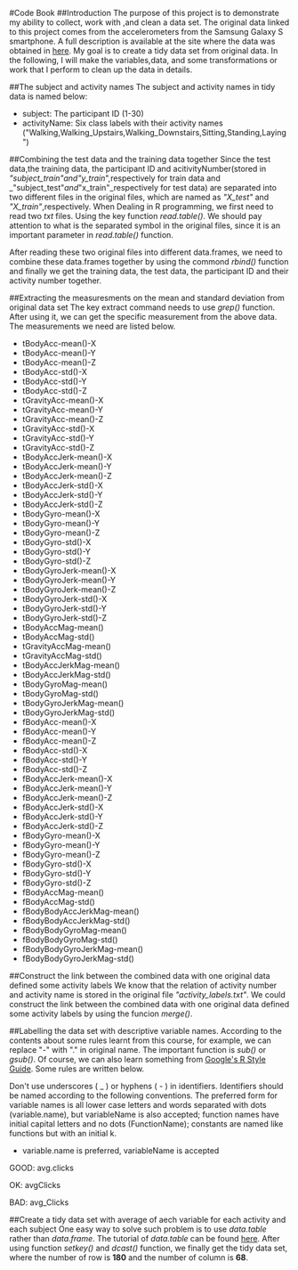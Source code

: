 #Code Book
##Introduction
The purpose of this project is to demonstrate my ability to collect, work with ,and clean a data set. The original data linked to this project comes from the accelerometers from the Samsung Galaxy S smartphone. A full
description is available at the site where the data was obtained in [here](http://archive.ics.uci.edu/ml/datasets/Human+Activity+Recognition+Using+Smartphones). My goal is to create a tidy data set from original data. In the following,
I will make the variables,data, and some transformations or work that I perform to clean up the data in details.

##The subject and activity names
The subject and activity names in tidy data is named below:

* subject: The participant ID (1-30)
* activityName:  Six class labels with their activity names ("Walking,Walking_Upstairs,Walking_Downstairs,Sitting,Standing,Laying")

##Combining the test data and the training data together
Since the test data,the training data, the participant ID and acitivityNumber(stored in _"subject_train"_and_"y_train_",respectively for train data and _"subject_test"_and_"x_train"_respectively for test data) are separated into two different files in the original files, which are named as _"X_test"_ and _"X_train"_,respectively. When Dealing in R programming, we first need to read two _txt_ files.
Using the key function _read.table()_. We should pay attention to what is the separated symbol in the original files, since it is an important parameter in _read.table()_ function.

After reading these two original files into different data.frames, we need to combine these data.frames together by using the commond _rbind()_ function and finally we get the training data, the test data, the participant ID and their activity number together.

##Extracting the measuresments on the mean and standard deviation from original data set
The key extract command needs to use _grep()_ function. After using it, we can get the specific measurement from the above data. The measurements we need are listed below.
* tBodyAcc-mean()-X
* tBodyAcc-mean()-Y
* tBodyAcc-mean()-Z
* tBodyAcc-std()-X
* tBodyAcc-std()-Y
* tBodyAcc-std()-Z
* tGravityAcc-mean()-X
* tGravityAcc-mean()-Y
* tGravityAcc-mean()-Z
* tGravityAcc-std()-X
* tGravityAcc-std()-Y
* tGravityAcc-std()-Z
* tBodyAccJerk-mean()-X
* tBodyAccJerk-mean()-Y
* tBodyAccJerk-mean()-Z
* tBodyAccJerk-std()-X
* tBodyAccJerk-std()-Y
* tBodyAccJerk-std()-Z
* tBodyGyro-mean()-X
* tBodyGyro-mean()-Y
* tBodyGyro-mean()-Z
* tBodyGyro-std()-X
* tBodyGyro-std()-Y
* tBodyGyro-std()-Z
* tBodyGyroJerk-mean()-X
* tBodyGyroJerk-mean()-Y
* tBodyGyroJerk-mean()-Z
* tBodyGyroJerk-std()-X
* tBodyGyroJerk-std()-Y
* tBodyGyroJerk-std()-Z
* tBodyAccMag-mean()
* tBodyAccMag-std()
* tGravityAccMag-mean()
* tGravityAccMag-std()
* tBodyAccJerkMag-mean()
* tBodyAccJerkMag-std()
* tBodyGyroMag-mean()
* tBodyGyroMag-std()
* tBodyGyroJerkMag-mean()
* tBodyGyroJerkMag-std()
* fBodyAcc-mean()-X
* fBodyAcc-mean()-Y
* fBodyAcc-mean()-Z
* fBodyAcc-std()-X
* fBodyAcc-std()-Y
* fBodyAcc-std()-Z
* fBodyAccJerk-mean()-X
* fBodyAccJerk-mean()-Y
* fBodyAccJerk-mean()-Z
* fBodyAccJerk-std()-X
* fBodyAccJerk-std()-Y
* fBodyAccJerk-std()-Z
* fBodyGyro-mean()-X
* fBodyGyro-mean()-Y
* fBodyGyro-mean()-Z
* fBodyGyro-std()-X
* fBodyGyro-std()-Y
* fBodyGyro-std()-Z
* fBodyAccMag-mean()
* fBodyAccMag-std()
* fBodyBodyAccJerkMag-mean()
* fBodyBodyAccJerkMag-std()
* fBodyBodyGyroMag-mean()
* fBodyBodyGyroMag-std()
* fBodyBodyGyroJerkMag-mean()
* fBodyBodyGyroJerkMag-std()

##Construct the link between the combined data with one original data defined some activity labels
We know that the relation of activity number and activity name is stored in the original file _"activity_labels.txt"_.
We could construct the link between the combined data with one original data defined some activity labels by using the funcion _merge()_.
 
##Labelling the data set with descriptive variable names.
According to the contents about some rules learnt from this course, for example, we can replace "-" with "." in original name. The important function is _sub()_ or _gsub()_.
Of course, we can also learn something from [Google's R Style Guide](https://google-styleguide.googlecode.com/svn/trunk/Rguide.xml). Some rules are written below.

Don't use underscores ( _ ) or hyphens ( - ) in identifiers. Identifiers should be named according to the following conventions. 
The preferred form for variable names is all lower case letters and words separated with dots (variable.name), but variableName is also accepted;
function names have initial capital letters and no dots (FunctionName); constants are named like functions but with an initial k.

* variable.name is preferred, variableName is accepted

GOOD: avg.clicks

OK: avgClicks

BAD: avg_Clicks

##Create a tidy data set with average of aech variable for each activity and each subject
One easy way to solve such problem is to use _data.table_ rather than _data.frame_. The tutorial of _data.table_ can be found [here](http://cran.r-project.org/web/packages/data.table/data.table.pdf). After using function _setkey()_ and _dcast()_ function,
we finally get the tidy data set, where the number of row is **180** and the number of column is **68**.

